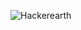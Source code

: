 
![Hackerearth](https://user-images.githubusercontent.com/82401251/152631258-35c14a99-48d5-4330-b50c-e118338cd0d9.png)
